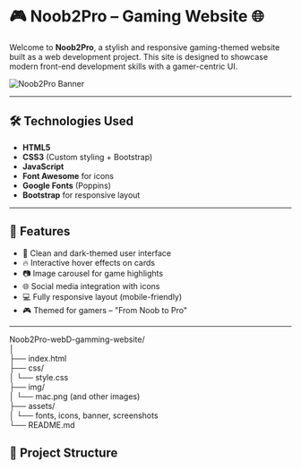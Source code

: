 # 🎮 Noob2Pro – Gaming Website 🌐

Welcome to **Noob2Pro**, a stylish and responsive gaming-themed website built as a web development project. This site is designed to showcase modern front-end development skills with a gamer-centric UI.

![Noob2Pro Banner](https://github.com/digiware-git/Noob2Pro-webD-gamming-website/raw/main/assets/banner.jpg)

---



## 🛠️ Technologies Used

- **HTML5**
- **CSS3** (Custom styling + Bootstrap)
- **JavaScript**
- **Font Awesome** for icons
- **Google Fonts** (Poppins)
- **Bootstrap** for responsive layout

---

## 📂 Features

- 🎨 Clean and dark-themed user interface
- 🔥 Interactive hover effects on cards
- 📷 Image carousel for game highlights
- 🌐 Social media integration with icons
- 💻 Fully responsive layout (mobile-friendly)
- 🎮 Themed for gamers – "From Noob to Pro"

---

Noob2Pro-webD-gamming-website/<br>
│<br>
├── index.html<br>
├── css/<br>
│ └── style.css<br>
├── img/<br>
│ └── mac.png (and other images)<br>
├── assets/<br>
│ └── fonts, icons, banner, screenshots<br>
└── README.md<br>
## 📁 Project Structure

